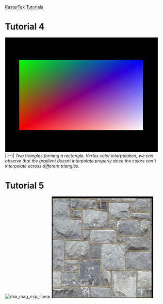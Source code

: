 [RasterTek Tutorials](https://www.rastertek.com/tutdx11win10.html)

# Tutorial 4
![Rectangle](https://raw.githubusercontent.com/meursw/Graphics-Programming/refs/heads/main/DirectX%2011/Results/rectangle-vertex-interpolation.png)
|:--:|
*Two triangles forming a rectangle. Vertex color interpolation; we can observe that the gradient doesnt interpolate properly since the colors can't interpolate across different triangles.*
# Tutorial 5
![min_mag_mip_linear]() ![MAXIMUM_MIN_POINT_MAG_LINEAR_MIP_POINT](https://raw.githubusercontent.com/meursw/Graphics-Programming/refs/heads/main/DirectX%2011/Results/MAXIMUM_MIN_POINT_MAG_LINEAR_MIP_POINT_stone.gif)

